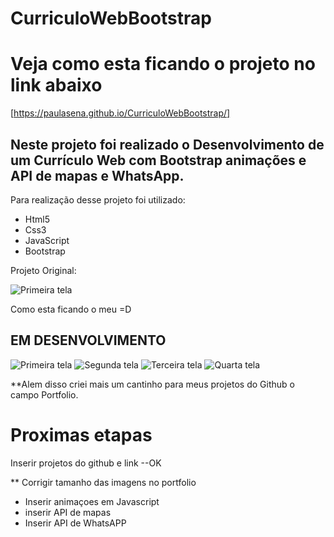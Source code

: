 
# CurriculoWebBootstrap

# Veja como esta ficando o projeto no link abaixo
[https://paulasena.github.io/CurriculoWebBootstrap/]


## Neste projeto foi realizado o Desenvolvimento de um Currículo Web com Bootstrap animações e API de mapas e WhatsApp.

Para realização desse projeto foi utilizado:

  - Html5<br>
  - Css3 <br>
  - JavaScript<br>
  - Bootstrap<br>


Projeto Original:

![Primeira tela](https://raw.githubusercontent.com/PaulaSena/CurriculoWebBootstrap/main/assets/Apresenta%C3%A7%C3%A3o%20do%20projeto/Apresenta%C3%A7%C3%A3o%20do%20Projeto%20Modelo%201.PNG "Home")

Como esta ficando o meu =D

## EM DESENVOLVIMENTO 
![Primeira tela](https://raw.githubusercontent.com/PaulaSena/CurriculoWebBootstrap/main/assets/Apresenta%C3%A7%C3%A3o%20do%20projeto/meumod1.PNG "Home")
![Segunda tela](https://raw.githubusercontent.com/PaulaSena/CurriculoWebBootstrap/main/assets/Apresenta%C3%A7%C3%A3o%20do%20projeto/meumod2.PNG "Home")
![Terceira tela](https://raw.githubusercontent.com/PaulaSena/CurriculoWebBootstrap/main/assets/Apresenta%C3%A7%C3%A3o%20do%20projeto/meumod3.PNG "Home")
![Quarta tela](https://raw.githubusercontent.com/PaulaSena/CurriculoWebBootstrap/main/assets/Apresenta%C3%A7%C3%A3o%20do%20projeto/meumod4.PNG "Home")

**Alem disso criei mais um cantinho para meus projetos do Github o campo Portfolio.


# Proximas etapas 

Inserir projetos do github e link --OK

** Corrigir tamanho das imagens no portfolio
* Inserir animaçoes em Javascript
* inserir API de mapas 
* Inserir API de WhatsAPP
